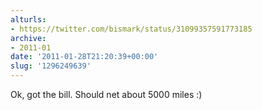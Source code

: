 ```yaml
---
alturls:
- https://twitter.com/bismark/status/31099357591773185
archive:
- 2011-01
date: '2011-01-28T21:20:39+00:00'
slug: '1296249639'
---
```


Ok, got the bill. Should net about 5000 miles :)

